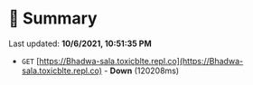 # 📖 Summary
Last updated: **10/6/2021, 10:51:35 PM**

- `GET` [https://Bhadwa-sala.toxicblte.repl.co](https://Bhadwa-sala.toxicblte.repl.co) - **Down** (120208ms)
